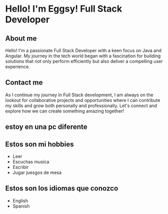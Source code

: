 # Hello! I'm Eggsy! Full Stack Developer
## About me
Hello! I'm a passionate Full Stack Developer with a keen focus on Java and Angular. My journey in the tech world began with a fascination for building solutions that not only perform efficiently but also deliver a compelling user experience.

## Contact me
As I continue my journey in Full Stack development, I am always on the lookout for collaborative projects and opportunities where I can contribute my skills and grow both personally and professionally. Let's connect and explore how we can create something amazing together!

## estoy en una pc diferente
## Estos son mi hobbies

 - Leer 
 - Escuchas musica
 - Escribir
 - Jugar juesgos de mesa
## Estos son los idiomas que conozco
 - English
 - Spanish
